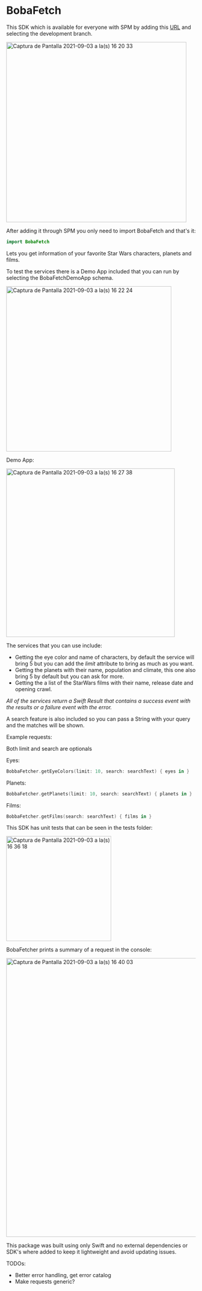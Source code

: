 # BobaFetch

This SDK which is available for everyone with SPM by adding this [URL](https://github.com/miguelc95/BobaFetch) and selecting the development branch.

<img width="479" alt="Captura de Pantalla 2021-09-03 a la(s) 16 20 33" src="https://user-images.githubusercontent.com/15070387/132066345-2af8cbaa-36c2-413f-839a-533b04816c56.png">

After adding it through SPM you only need to import BobaFetch and that's it:

```swift
import BobaFetch
```

Lets you get information of your favorite Star Wars characters, planets and films.

To test the services there is a Demo App included that you can run by selecting the BobaFetchDemoApp schema.

<img width="439" alt="Captura de Pantalla 2021-09-03 a la(s) 16 22 24" src="https://user-images.githubusercontent.com/15070387/132066479-89453e70-187f-4042-a091-7b356838131d.png">

Demo App:

<img width="448" alt="Captura de Pantalla 2021-09-03 a la(s) 16 27 38" src="https://user-images.githubusercontent.com/15070387/132066861-3a36e368-310a-44e8-a91f-0b2771849097.png">


The services that you can use include:

* Getting the eye color and name of characters, by default the service will bring 5 but you can add the *limit* attribute to bring as much as you want. 
* Getting the planets with their name, population and climate, this one also bring 5 by default but you can ask for more.
* Getting the a list of the StarWars films with their name, release date and opening crawl.

_All of the services return a Swift Result that contains a success event with the results or a failure event with the error._

A search feature is also included so you can pass a String with your query and the matches will be shown.


Example requests:

Both limit and search are optionals

Eyes: 


```swift
BobbaFetcher.getEyeColors(limit: 10, search: searchText) { eyes in }
```


Planets: 

```swift
BobbaFetcher.getPlanets(limit: 10, search: searchText) { planets in }
```


Films: 

```swift
BobbaFetcher.getFilms(search: searchText) { films in }
```


This SDK has unit tests that can be seen in the tests folder:

<img width="279" alt="Captura de Pantalla 2021-09-03 a la(s) 16 36 18" src="https://user-images.githubusercontent.com/15070387/132067469-392cc8cd-baf5-4cdd-b618-dd5d95531cde.png">

BobaFetcher prints a summary of a request in the console: 

<img width="741" alt="Captura de Pantalla 2021-09-03 a la(s) 16 40 03" src="https://user-images.githubusercontent.com/15070387/132067769-4744ac96-cf6d-42b5-8a67-df419902edbb.png">


This package was built using only Swift and no external dependencies or SDK's where added to keep it lightweight and avoid updating issues.


TODOs: 

* Better error handling, get error catalog
* Make requests generic?



